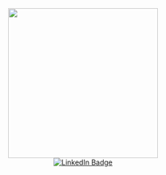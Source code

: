 <div id="header" align="center">
  <img src="https://media.giphy.com/media/14eo2RwJ0E7k0E/giphy.gif" width="300"/>
  <div id="badges">
    <a href="https://www.linkedin.com/in/dmitrii-semko-118b141b0">
      <img src="https://img.shields.io/badge/LinkedIn-blue?style=for-the-badge&logo=linkedin&logoColor=white" alt="LinkedIn Badge"/>
    </a>
  </div>
  
</div>
